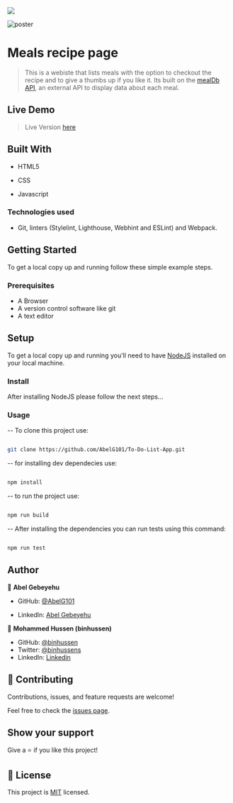 ![](https://img.shields.io/badge/Microverse-blueviolet)

![poster](https://user-images.githubusercontent.com/104968236/187663369-891b0828-d4df-4d6f-a9d8-fcac60081a37.svg)

# Meals recipe page

  

> This is a webiste that lists meals with the option to checkout the recipe and to give a thumbs up if you like it. Its built on the [mealDb API](https://www.themealdb.com/api.php), an external API to display data about each meal.

  

## Live Demo

> Live Version [here](https://binhussen.github.io/capstone-js/)

  

## Built With

  

- HTML5

- CSS

- Javascript

  

### Technologies used

- Git, linters (Stylelint, Lighthouse, Webhint and ESLint) and Webpack.

  
## Getting Started

To get a local copy up and running follow these simple example steps.


### Prerequisites

- A Browser
- A version control software like git
- A text editor



## Setup

To get a local copy up and running you'll need to have [NodeJS](https://nodejs.org/en/download/) installed on your local machine.


### Install

After installing NodeJS please follow the next steps...

  

### Usage

-- To clone this project use:
```bash

git clone https://github.com/AbelG101/To-Do-List-App.git

```
-- for installing dev dependecies use:

```bash

npm install

```

-- to run the project use:

```bash

npm run build

```

-- After installing the dependencies you can run tests using this command:

```bash

npm run test

```

## Author

  

👤 **Abel Gebeyehu**

  

- GitHub: [@AbelG101](https://github.com/AbelG101)

- LinkedIn: [Abel Gebeyehu](https://www.linkedin.com/in/abel-gebeyehu-779743183/)


👤 **Mohammed Hussen (binhussen)**

- GitHub: [@binhussen](https://github.com/binhussen)
- Twitter: [@binhussens](https://twitter.com/binhussens)
- LinkedIn: [Linkedin](https://www.linkedin.com/in/binhussen/)
  

## 🤝 Contributing

  

Contributions, issues, and feature requests are welcome!

  

Feel free to check the [issues page](../../issues/).

  

## Show your support

  

Give a ⭐️ if you like this project!

  

## 📝 License

  

This project is [MIT](./MIT.md) licensed.
